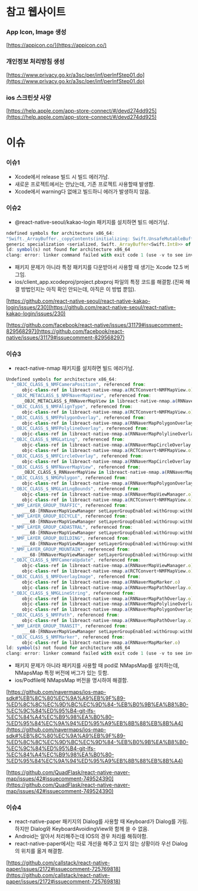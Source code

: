 # **참고 웹사이트**

### **App Icon, Image 생성**

[https://appicon.co/](https://appicon.co/)

### **개인정보 처리방침 생성**

[https://www.privacy.go.kr/a3sc/per/inf/perInfStep01.do](https://www.privacy.go.kr/a3sc/per/inf/perInfStep01.do)

### **ios 스크린샷 사양**

[https://help.apple.com/app-store-connect/#/devd274dd925](https://help.apple.com/app-store-connect/#/devd274dd925)

# **이슈**

### **이슈1**

- Xcode에서 release 빌드 시 빌드 에러가남.
- 새로운 프로젝트에서는 안났는데, 기존 프로젝트 사용할때 발생함.
- Xcode에서 warning다 없애고 빌드하니 에러가 발생하지 않음.

### **이슈2**

- @react-native-seoul/kakao-login 패키지를 설치하면 빌드 에러가남.

```jsx
ndefined symbols for architecture x86_64:
"Swift._ArrayBuffer._copyContents(initializing: Swift.UnsafeMutableBufferPointer<A>) -> (Swift.IndexingIterator<Swift._ArrayBuffer<A>>, Swift.Int)", referenced from:
generic specialization <serialized, Swift._ArrayBuffer<Swift.Int8>> of Swift._copyCollectionToContiguousArray<A where A: Swift.Collection>(A) -> Swift.ContiguousArray<A.Element> in libAlamofire.a(NetworkReachabilityManager.o)
ld: symbol(s) not found for architecture x86_64
clang: error: linker command failed with exit code 1 (use -v to see invocation)
```

- 패키지 문제가 아니라 특정 패키지를 다운받아서 사용할 때 생기는 Xcode 12.5 버그임.
- ios/client_app.xcodeproj/project.pbxproj 파일의 특정 코드를 해결함.(진짜 해결 방법인지는 아직 확인 안되는데, 아직은 이 방법 뿐임).

[https://github.com/react-native-seoul/react-native-kakao-login/issues/230](https://github.com/react-native-seoul/react-native-kakao-login/issues/230)

[https://github.com/facebook/react-native/issues/31179#issuecomment-829568297](https://github.com/facebook/react-native/issues/31179#issuecomment-829568297)

### **이슈3**

- react-native-nmap 패키지를 설치하면 빌드 에러가남.

```jsx
Undefined symbols for architecture x86_64:
  "_OBJC_CLASS_$_NMFCameraPosition", referenced from:
      objc-class-ref in libreact-native-nmap.a(RCTConvert+NMFMapView.o)
  "_OBJC_METACLASS_$_NMFNaverMapView", referenced from:
      _OBJC_METACLASS_$_RNNaverMapView in libreact-native-nmap.a(RNNaverMapView.o)
  "_OBJC_CLASS_$_NMFAlignType", referenced from:
      objc-class-ref in libreact-native-nmap.a(RCTConvert+NMFMapView.o)
  "_OBJC_CLASS_$_NMFPolygonOverlay", referenced from:
      objc-class-ref in libreact-native-nmap.a(RNNaverMapPolygonOverlay.o)
  "_OBJC_CLASS_$_NMFPolylineOverlay", referenced from:
      objc-class-ref in libreact-native-nmap.a(RNNaverMapPolylineOverlay.o)
  "_OBJC_CLASS_$_NMGLatLng", referenced from:
      objc-class-ref in libreact-native-nmap.a(RNNaverMapCircleOverlay.o)
      objc-class-ref in libreact-native-nmap.a(RCTConvert+NMFMapView.o)
  "_OBJC_CLASS_$_NMFCircleOverlay", referenced from:
      objc-class-ref in libreact-native-nmap.a(RNNaverMapCircleOverlay.o)
  "_OBJC_CLASS_$_NMFNaverMapView", referenced from:
      _OBJC_CLASS_$_RNNaverMapView in libreact-native-nmap.a(RNNaverMapView.o)
  "_OBJC_CLASS_$_NMGPolygon", referenced from:
      objc-class-ref in libreact-native-nmap.a(RNNaverMapPolygonOverlay.o)
  "_OBJC_CLASS_$_NMGLatLngBounds", referenced from:
      objc-class-ref in libreact-native-nmap.a(RNNaverMapViewManager.o)
      objc-class-ref in libreact-native-nmap.a(RCTConvert+NMFMapView.o)
  "_NMF_LAYER_GROUP_TRAFFIC", referenced from:
      ___68-[RNNaverMapViewManager setLayerGroupEnabled:withGroup:withEnabled:]_block_invoke in libreact-native-nmap.a(RNNaverMapViewManager.o)
  "_NMF_LAYER_GROUP_BICYCLE", referenced from:
      ___68-[RNNaverMapViewManager setLayerGroupEnabled:withGroup:withEnabled:]_block_invoke in libreact-native-nmap.a(RNNaverMapViewManager.o)
  "_NMF_LAYER_GROUP_CADASTRAL", referenced from:
      ___68-[RNNaverMapViewManager setLayerGroupEnabled:withGroup:withEnabled:]_block_invoke in libreact-native-nmap.a(RNNaverMapViewManager.o)
  "_NMF_LAYER_GROUP_BUILDING", referenced from:
      ___68-[RNNaverMapViewManager setLayerGroupEnabled:withGroup:withEnabled:]_block_invoke in libreact-native-nmap.a(RNNaverMapViewManager.o)
  "_NMF_LAYER_GROUP_MOUNTAIN", referenced from:
      ___68-[RNNaverMapViewManager setLayerGroupEnabled:withGroup:withEnabled:]_block_invoke in libreact-native-nmap.a(RNNaverMapViewManager.o)
  "_OBJC_CLASS_$_NMFCameraUpdate", referenced from:
      objc-class-ref in libreact-native-nmap.a(RNNaverMapViewManager.o)
      objc-class-ref in libreact-native-nmap.a(RCTConvert+NMFMapView.o)
  "_OBJC_CLASS_$_NMFOverlayImage", referenced from:
      objc-class-ref in libreact-native-nmap.a(RNNaverMapMarker.o)
      objc-class-ref in libreact-native-nmap.a(RNNaverMapPathOverlay.o)
  "_OBJC_CLASS_$_NMGLineString", referenced from:
      objc-class-ref in libreact-native-nmap.a(RNNaverMapPathOverlay.o)
      objc-class-ref in libreact-native-nmap.a(RNNaverMapPolylineOverlay.o)
      objc-class-ref in libreact-native-nmap.a(RNNaverMapPolygonOverlayManager.o)
  "_OBJC_CLASS_$_NMFPath", referenced from:
      objc-class-ref in libreact-native-nmap.a(RNNaverMapPathOverlay.o)
  "_NMF_LAYER_GROUP_TRANSIT", referenced from:
      ___68-[RNNaverMapViewManager setLayerGroupEnabled:withGroup:withEnabled:]_block_invoke in libreact-native-nmap.a(RNNaverMapViewManager.o)
  "_OBJC_CLASS_$_NMFMarker", referenced from:
      objc-class-ref in libreact-native-nmap.a(RNNaverMapMarker.o)
ld: symbol(s) not found for architecture x86_64
clang: error: linker command failed with exit code 1 (use -v to see invocation)
```

- 패키지 문제가 아니라 패키지를 사용할 때 pod로 NMapsMap를 설치하는데, NMapsMap 특정 버전에 버그가 있는 듯함.
- ios/Podfile에 NMapsMap 버전을 명시하여 해결함.

[https://github.com/navermaps/ios-map-sdk#%EB%8C%80%EC%9A%A9%EB%9F%89-%ED%8C%8C%EC%9D%BC%EC%9D%84-%EB%B0%9B%EA%B8%B0-%EC%9C%84%ED%95%B4-git-lfs-%EC%84%A4%EC%B9%98%EA%B0%80-%ED%95%84%EC%9A%94%ED%95%A9%EB%8B%88%EB%8B%A4](https://github.com/navermaps/ios-map-sdk#%EB%8C%80%EC%9A%A9%EB%9F%89-%ED%8C%8C%EC%9D%BC%EC%9D%84-%EB%B0%9B%EA%B8%B0-%EC%9C%84%ED%95%B4-git-lfs-%EC%84%A4%EC%B9%98%EA%B0%80-%ED%95%84%EC%9A%94%ED%95%A9%EB%8B%88%EB%8B%A4)

[https://github.com/QuadFlask/react-native-naver-map/issues/42#issuecomment-749524390](https://github.com/QuadFlask/react-native-naver-map/issues/42#issuecomment-749524390)

### **이슈4**

- react-native-paper 패키지의 Dialog를 사용할 때 Keyboard가 Dialog를 가림. 하지만 Dialog와 KeyboardAvoidingView와 함께 쓸 수 없음.
- Android는 알아서 처리해주는데 IOS의 경우 처리를 해줘야함.
- react-native-paper에서는 따로 개선을 해주고 있지 않는 상황이라 우선 Dialog의 위치를 옮겨 해결함.

[https://github.com/callstack/react-native-paper/issues/2172#issuecomment-725769818](https://github.com/callstack/react-native-paper/issues/2172#issuecomment-725769818)